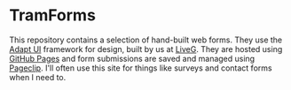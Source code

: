 # TramForms
This repository contains a selection of hand-built web forms. They use the [Adapt UI](https://github.com/LiveGTech/Adapt-UI) framework for design, built by us at [LiveG](https://liveg.tech).
They are hosted using [GitHub Pages](https://pages.github.com/) and form submissions are saved and managed using [Pageclip](https://pageclip.co).
I'll often use this site for things like surveys and contact forms when I need to.